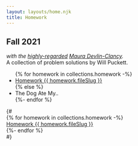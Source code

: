 ```yaml
---
layout: layouts/home.njk
title: Homework
---
```

## Fall 2021

*with the [highly-regarded](https://www.ratemyprofessors.com/ShowRatings.jsp?tid=1117608) [Maura Devlin-Clancy](https://sites.google.com/mail.ccsf.edu/maura-cnit/).*  
A collection of problem solutions by Will Puckett.

<ul>
{% for homework in collections.homework -%}
    <li class="button"><a href="hw{{ homework.fileSlug }}.html">Homework {{ homework.fileSlug }}</a></li>
{% else %}
    <li class="button">The Dog Ate My..</li>
{%- endfor %}
</ul>
{#
  <div class="row">
  {% for homework in collections.homework -%}
      <div class="four columns button"><a href="hw{{ homework.fileSlug }}.html">Homework {{ homework.fileSlug }} </a></div>
  {%- endfor %}
  </div>
#}  
<br>
<br>
